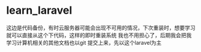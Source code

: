 # learn_laravel
这边是代码备份，有时云服务器可能会出现不可用的情况，下次重装时，想要学习就可以直接从这个下代码，这样的即时重装系统 我也不用担心了，后期我会把我学习计算机相关的其他文档也以git 提交上来，先以这个laravel为主
